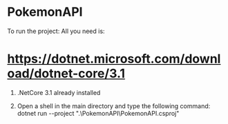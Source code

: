 # PokemonAPI
To run the project:
All you need is:

# https://dotnet.microsoft.com/download/dotnet-core/3.1
1) .NetCore 3.1 already installed

2) Open a shell in the main directory and type the following command:
dotnet run --project ".\PokemonAPI\PokemonAPI.csproj"


